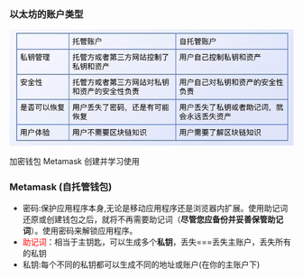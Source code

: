 ### 以太坊的账户类型

![](assets\pic1.png)



加密钱包 Metamask 创建并学习使用

### Metamask (自托管钱包)

- 密码:保护应用程序本身,无论是移动应用程序还是浏览器内扩展。使用助记词还原或创建钱包之后，就将不再需要助记词（**尽管您应备份并妥善保管助记词**）。使用密码来解锁应用程序。
- <font color="red">助记词</font>：相当于主钥匙，可以生成多个**私钥**，丢失===丢失主账户，丢失所有的私钥
- 私钥:每个不同的私钥都可以生成不同的地址或账户(在你的主账户下)



